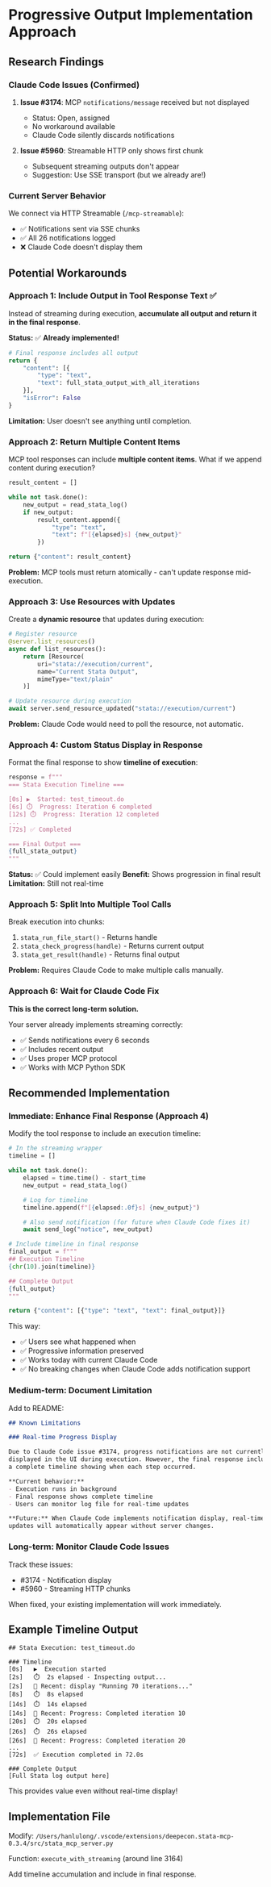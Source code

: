 # Progressive Output Implementation Approach

## Research Findings

### Claude Code Issues (Confirmed)

1. **Issue #3174**: MCP `notifications/message` received but not displayed
   - Status: Open, assigned
   - No workaround available
   - Claude Code silently discards notifications

2. **Issue #5960**: Streamable HTTP only shows first chunk
   - Subsequent streaming outputs don't appear
   - Suggestion: Use SSE transport (but we already are!)

### Current Server Behavior

We connect via HTTP Streamable (`/mcp-streamable`):
- ✅ Notifications sent via SSE chunks
- ✅ All 26 notifications logged
- ❌ Claude Code doesn't display them

## Potential Workarounds

### Approach 1: Include Output in Tool Response Text ✅

Instead of streaming during execution, **accumulate all output and return it in the final response**.

**Status:** ✅ **Already implemented!**

```python
# Final response includes all output
return {
    "content": [{
        "type": "text",
        "text": full_stata_output_with_all_iterations
    }],
    "isError": False
}
```

**Limitation:** User doesn't see anything until completion.

### Approach 2: Return Multiple Content Items

MCP tool responses can include **multiple content items**. What if we append content during execution?

```python
result_content = []

while not task.done():
    new_output = read_stata_log()
    if new_output:
        result_content.append({
            "type": "text",
            "text": f"[{elapsed}s] {new_output}"
        })

return {"content": result_content}
```

**Problem:** MCP tools must return atomically - can't update response mid-execution.

### Approach 3: Use Resources with Updates

Create a **dynamic resource** that updates during execution:

```python
# Register resource
@server.list_resources()
async def list_resources():
    return [Resource(
        uri="stata://execution/current",
        name="Current Stata Output",
        mimeType="text/plain"
    )]

# Update resource during execution
await server.send_resource_updated("stata://execution/current")
```

**Problem:** Claude Code would need to poll the resource, not automatic.

### Approach 4: Custom Status Display in Response

Format the final response to show **timeline of execution**:

```python
response = f"""
=== Stata Execution Timeline ===

[0s] ▶️  Started: test_timeout.do
[6s] ⏱️  Progress: Iteration 6 completed
[12s] ⏱️  Progress: Iteration 12 completed
...
[72s] ✅ Completed

=== Final Output ===
{full_stata_output}
"""
```

**Status:** ✅ Could implement easily
**Benefit:** Shows progression in final result
**Limitation:** Still not real-time

### Approach 5: Split Into Multiple Tool Calls

Break execution into chunks:

1. `stata_run_file_start()` - Returns handle
2. `stata_check_progress(handle)` - Returns current output
3. `stata_get_result(handle)` - Returns final output

**Problem:** Requires Claude Code to make multiple calls manually.

### Approach 6: Wait for Claude Code Fix

**This is the correct long-term solution.**

Your server already implements streaming correctly:
- ✅ Sends notifications every 6 seconds
- ✅ Includes recent output
- ✅ Uses proper MCP protocol
- ✅ Works with MCP Python SDK

## Recommended Implementation

### Immediate: Enhance Final Response (Approach 4)

Modify the tool response to include an execution timeline:

```python
# In the streaming wrapper
timeline = []

while not task.done():
    elapsed = time.time() - start_time
    new_output = read_stata_log()

    # Log for timeline
    timeline.append(f"[{elapsed:.0f}s] {new_output}")

    # Also send notification (for future when Claude Code fixes it)
    await send_log("notice", new_output)

# Include timeline in final response
final_output = f"""
## Execution Timeline
{chr(10).join(timeline)}

## Complete Output
{full_output}
"""

return {"content": [{"type": "text", "text": final_output}]}
```

This way:
- ✅ Users see what happened when
- ✅ Progressive information preserved
- ✅ Works today with current Claude Code
- ✅ No breaking changes when Claude Code adds notification support

### Medium-term: Document Limitation

Add to README:

```markdown
## Known Limitations

### Real-time Progress Display

Due to Claude Code issue #3174, progress notifications are not currently
displayed in the UI during execution. However, the final response includes
a complete timeline showing when each step occurred.

**Current behavior:**
- Execution runs in background
- Final response shows complete timeline
- Users can monitor log file for real-time updates

**Future:** When Claude Code implements notification display, real-time
updates will automatically appear without server changes.
```

### Long-term: Monitor Claude Code Issues

Track these issues:
- #3174 - Notification display
- #5960 - Streaming HTTP chunks

When fixed, your existing implementation will work immediately.

## Example Timeline Output

```
## Stata Execution: test_timeout.do

### Timeline
[0s]   ▶️  Execution started
[2s]   ⏱️  2s elapsed - Inspecting output...
[2s]   📝 Recent: display "Running 70 iterations..."
[8s]   ⏱️  8s elapsed
[14s]  ⏱️  14s elapsed
[14s]  📝 Recent: Progress: Completed iteration 10
[20s]  ⏱️  20s elapsed
[26s]  ⏱️  26s elapsed
[26s]  📝 Recent: Progress: Completed iteration 20
...
[72s]  ✅ Execution completed in 72.0s

### Complete Output
[Full Stata log output here]
```

This provides value even without real-time display!

## Implementation File

Modify: `/Users/hanlulong/.vscode/extensions/deepecon.stata-mcp-0.3.4/src/stata_mcp_server.py`

Function: `execute_with_streaming` (around line 3164)

Add timeline accumulation and include in final response.
